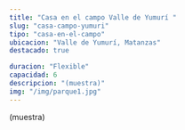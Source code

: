 ```yaml
---
title: "Casa en el campo Valle de Yumurí "
slug: "casa-campo-yumuri"
tipo: "casa-en-el-campo"
ubicacion: "Valle de Yumurí, Matanzas"
destacado: true

duracion: "Flexible"
capacidad: 6
descripcion: "(muestra)"
img: "/img/parque1.jpg"
---
```


(muestra)
